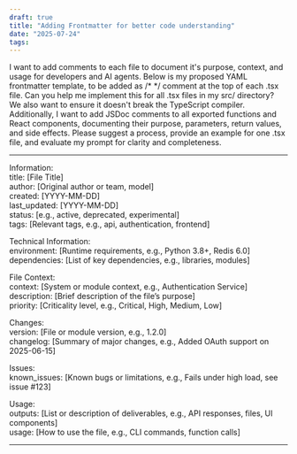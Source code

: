 ```yaml
---
draft: true
title: "Adding Frontmatter for better code understanding"
date: "2025-07-24"
tags: 
---
```

I want to add comments to each file to document it's purpose, context, and usage for developers and AI agents. Below is my proposed YAML frontmatter template, to be added as /* */ comment at the top of each .tsx file. Can you help me implement this for all .tsx files in my src/ directory? We also want to ensure it doesn't break the TypeScript compiler. Additionally, I want to add JSDoc comments to all exported functions and React components, documenting their purpose, parameters, return values, and side effects. Please suggest a process, provide an example for one .tsx file, and evaluate my prompt for clarity and completeness.  
  
---  
Information:  
title: [File Title]  
author: [Original author or team, model]  
created: [YYYY-MM-DD]  
last_updated: [YYYY-MM-DD]  
status: [e.g., active, deprecated, experimental]  
tags: [Relevant tags, e.g., api, authentication, frontend]  
  
Technical Information:  
environment: [Runtime requirements, e.g., Python 3.8+, Redis 6.0]  
dependencies: [List of key dependencies, e.g., libraries, modules]  
  
File Context:  
context: [System or module context, e.g., Authentication Service]  
description: [Brief description of the file’s purpose]  
priority: [Criticality level, e.g., Critical, High, Medium, Low]  
  
  
Changes:  
version: [File or module version, e.g., 1.2.0]  
changelog: [Summary of major changes, e.g., Added OAuth support on 2025-06-15]  
  
Issues:  
known_issues: [Known bugs or limitations, e.g., Fails under high load, see issue #123]  
  
Usage:  
outputs: [List or description of deliverables, e.g., API responses, files, UI components]  
usage: [How to use the file, e.g., CLI commands, function calls]  
  
  
---